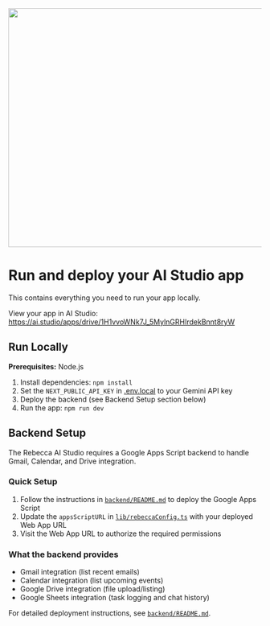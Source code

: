 <div align="center">
<img width="1200" height="475" alt="GHBanner" src="https://github.com/user-attachments/assets/0aa67016-6eaf-458a-adb2-6e31a0763ed6" />
</div>

# Run and deploy your AI Studio app

This contains everything you need to run your app locally.

View your app in AI Studio: https://ai.studio/apps/drive/1H1vvoWNk7J_5MylnGRHIrdekBnnt8ryW

## Run Locally

**Prerequisites:**  Node.js

1. Install dependencies:
   `npm install`
2. Set the `NEXT_PUBLIC_API_KEY` in [.env.local](.env.local) to your Gemini API key
3. Deploy the backend (see Backend Setup section below)
4. Run the app:
   `npm run dev`

## Backend Setup

The Rebecca AI Studio requires a Google Apps Script backend to handle Gmail, Calendar, and Drive integration.

### Quick Setup
1. Follow the instructions in [`backend/README.md`](backend/README.md) to deploy the Google Apps Script
2. Update the `appsScriptURL` in [`lib/rebeccaConfig.ts`](lib/rebeccaConfig.ts) with your deployed Web App URL
3. Visit the Web App URL to authorize the required permissions

### What the backend provides
- Gmail integration (list recent emails)
- Calendar integration (list upcoming events)  
- Google Drive integration (file upload/listing)
- Google Sheets integration (task logging and chat history)

For detailed deployment instructions, see [`backend/README.md`](backend/README.md).

